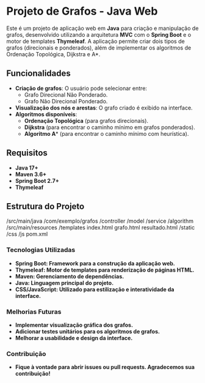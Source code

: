 # Projeto de Grafos - Java Web

Este é um projeto de aplicação web em **Java** para criação e manipulação de grafos, desenvolvido utilizando a arquitetura **MVC** com o **Spring Boot** e o motor de templates **Thymeleaf**. A aplicação permite criar dois tipos de grafos (direcionais e ponderados), além de implementar os algoritmos de Ordenação Topológica, Dijkstra e A*.

## Funcionalidades

- **Criação de grafos**: O usuário pode selecionar entre:
  - Grafo Direcional Não Ponderado.
  - Grafo Não Direcional Ponderado.
- **Visualização dos nós e arestas**: O grafo criado é exibido na interface.
- **Algoritmos disponíveis**:
  - **Ordenação Topológica** (para grafos direcionais).
  - **Dijkstra** (para encontrar o caminho mínimo em grafos ponderados).
  - **Algoritmo A*** (para encontrar o caminho mínimo com heurística).

## Requisitos

- **Java 17+**
- **Maven 3.6+**
- **Spring Boot 2.7+**
- **Thymeleaf**

## Estrutura do Projeto

/src/main/java /com/exemplo/grafos /controller /model /service /algorithm /src/main/resources /templates index.html grafo.html resultado.html /static /css /js pom.xml


### Tecnologias Utilizadas
- **Spring Boot: Framework para a construção da aplicação web.**
- **Thymeleaf: Motor de templates para renderização de páginas HTML.**
- **Maven: Gerenciamento de dependências.**
- **Java: Linguagem principal do projeto.**
- **CSS/JavaScript: Utilizado para estilização e interatividade da interface.**

### Melhorias Futuras
- **Implementar visualização gráfica dos grafos.**
- **Adicionar testes unitários para os algoritmos de grafos.**
- **Melhorar a usabilidade e design da interface.**

### Contribuição
- **Fique à vontade para abrir issues ou pull requests. Agradecemos sua contribuição!**
